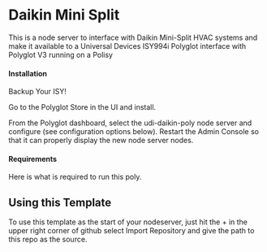 # Daikin Mini Split

This is a node server to interface with Daikin Mini-Split HVAC systems and make it available to a Universal Devices ISY994i Polyglot interface with Polyglot V3 running on a Polisy

#### Installation

Backup Your ISY!

Go to the Polyglot Store in the UI and install.

From the Polyglot dashboard, select the udi-daikin-poly node server and configure (see configuration options below).
Restart the Admin Console so that it can properly display the new node server nodes.

#### Requirements

Here is what is required to run this poly.

## Using this Template

To use this template as the start of your nodeserver, just hit the + in the upper
right corner of github select Import Repository and give the path to this repo as the source.

